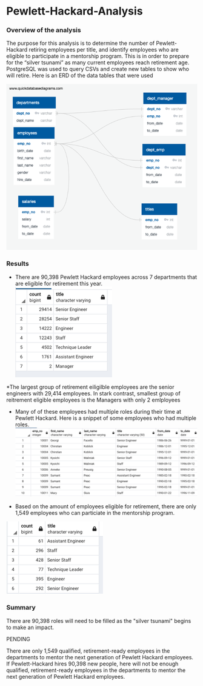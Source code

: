 # Pewlett-Hackard-Analysis

### Overview of the analysis
The purpose for this analysis is to determine the number of Pewlett-Hackard retiring employees per title, and identify employees who are eligible to participate in a mentorship program. This is in order to prepare for the “silver tsunami” as many current employees reach retirement age. PostgreSQL was used to query CSVs and create new tables to show who will retire. Here is an ERD of the data tables that were used

![ERD](EmployeeDB.png)

### Results
* There are 90,398 Pewlett Hackard employees across 7 departments that are eligible for retirement this year. 
 ![retirecount](Retiring_titles.png)
 
*The largest group of retirement eiligilble employees are the senior engineers with 29,414 employees. In stark contrast, smallest group of reitrement eligible employees is the Managers with only 2 emlployees
 
* Many of of these employees had multiple roles during their time at Pewlett Hackard. Here is a snippet of some employees who had multiple roles.
 ![retirecount](Employee_titles.png)

* Based on the amount of employees eligible for retirement, there are only 1,549 employees who can particiate in the mentorship program.
 
 ![mentors](Eligible_mentors.png)


### Summary
There are 90,398 roles will need to be filled as the "silver tsunami" begins to make an impact. 

PENDING

There are only 1,549 qualified, retirement-ready employees in the departments to mentor the next generation of Pewlett Hackard employees. If Pewlett-Hackard hires 90,398 new people, here will not be enough qualified, retirement-ready employees in the departments to mentor the next generation of Pewlett Hackard employees.

